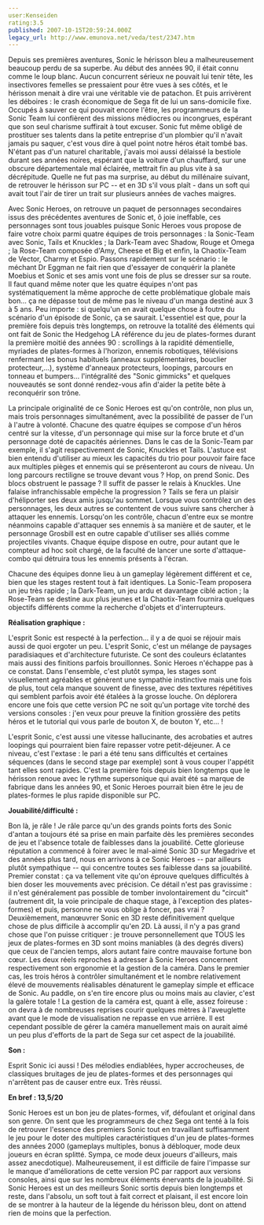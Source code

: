 ```yaml
---
user:Kenseiden
rating:3.5
published: 2007-10-15T20:59:24.000Z
legacy_url: http://www.emunova.net/veda/test/2347.htm
---
```

Depuis ses premières aventures, Sonic le hérisson bleu a malheureusement beaucoup perdu de sa superbe. Au début des années 90, il était connu comme le loup blanc. Aucun concurrent sérieux ne pouvait lui tenir tête, les insectivores femelles se pressaient pour être vues à ses côtés, et le hérisson menait à dire vrai une véritable vie de patachon. Et puis arrivèrent les déboires : le crash économique de Sega fit de lui un sans-domicile fixe. Occupés à sauver ce qui pouvait encore l'être, les programmeurs de la Sonic Team lui confièrent des missions médiocres ou incongrues, espérant que son seul charisme suffirait à tout excuser. Sonic fut même obligé de prostituer ses talents dans la petite entreprise d'un plombier qu'il n'avait jamais pu saquer, c'est vous dire à quel point notre héros était tombé bas. N'étant pas d'un naturel charitable, j'avais moi aussi délaissé la bestiole durant ses années noires, espérant que la voiture d'un chauffard, sur une obscure départementale mal éclairée, mettrait fin au plus vite à sa décrépitude. Quelle ne fut pas ma surprise, au début du millénaire suivant, de retrouver le hérisson sur PC -- et en 3D s'il vous plaît - dans un soft qui avait tout l'air de tirer un trait sur plusieurs années de vaches maigres.  

  

Avec Sonic Heroes, on retrouve un paquet de personnages secondaires issus des précédentes aventures de Sonic et, ô joie ineffable, ces personnages sont tous jouables puisque Sonic Heroes vous propose de faire votre choix parmi quatre équipes de trois personnages : la Sonic-Team avec Sonic, Tails et Knuckles ; la Dark-Team avec Shadow, Rouge et Omega ; la Rose-Team composée d'Amy, Cheese et Big et enfin, la Chaotix-Team de Vector, Charmy et Espio. Passons rapidement sur le scénario : le méchant Dr Eggman ne fait rien que d'essayer de conquérir la planète Moebius et Sonic et ses amis vont une fois de plus se dresser sur sa route. Il faut quand même noter que les quatre équipes n'ont pas systématiquement la même approche de cette problématique globale mais bon... ça ne dépasse tout de même pas le niveau d'un manga destiné aux 3 à 5 ans. Peu importe : si quelqu'un en avait quelque chose à foutre du scénario d'un épisode de Sonic, ça se saurait. L'essentiel est que, pour la première fois depuis très longtemps, on retrouve la totalité des éléments qui ont fait de Sonic the Hedgehog LA référence du jeu de plates-formes durant la première moitié des années 90 : scrollings à la rapidité démentielle, myriades de plates-formes à l'horizon, ennemis robotiques, télévisions renfermant les bonus habituels (anneaux supplémentaires, bouclier protecteur,...), système d'anneaux protecteurs, loopings, parcours en tonneau et bumpers... l'intégralité des "Sonic gimmicks" et quelques nouveautés se sont donné rendez-vous afin d'aider la petite bête à reconquérir son trône.  

  

La principale originalité de ce Sonic Heroes est qu'on contrôle, non plus un, mais trois personnages simultanément, avec la possibilité de passer de l'un à l'autre à volonté. Chacune des quatre équipes se compose d'un héros centré sur la vitesse, d'un personnage qui mise sur la force brute et d'un personnage doté de capacités aériennes. Dans le cas de la Sonic-Team par exemple, il s'agit respectivement de Sonic, Knuckles et Tails. L'astuce est bien entendu d'utiliser au mieux les capacités du trio pour pouvoir faire face aux multiples pièges et ennemis qui se présenteront au cours de niveau. Un long parcours rectiligne se trouve devant vous ? Hop, on prend Sonic. Des blocs obstruent le passage ? Il suffit de passer le relais à Knuckles. Une falaise infranchissable empêche la progression ? Tails se fera un plaisir d'héliporter ses deux amis jusqu'au sommet. Lorsque vous contrôlez un des personnages, les deux autres se contentent de vous suivre sans chercher à attaquer les ennemis. Lorsqu'on les contrôle, chacun d'entre eux se montre néanmoins capable d'attaquer ses ennemis à sa manière et de sauter, et le personnage Grosbill est en outre capable d'utiliser ses alliés comme projectiles vivants. Chaque équipe dispose en outre, pour autant que le compteur ad hoc soit chargé, de la faculté de lancer une sorte d'attaque-combo qui détruira tous les ennemis présents à l'écran.  

  

Chacune des équipes donne lieu à un gameplay légèrement différent et ce, bien que les stages restent tout à fait identiques. La Sonic-Team proposera un jeu très rapide ; la Dark-Team, un jeu ardu et davantage ciblé action ; la Rose-Team se destine aux plus jeunes et la Chaotix-Team fournira quelques objectifs différents comme la recherche d'objets et d'interrupteurs.  

  

**Réalisation graphique :**   

L'esprit Sonic est respecté à la perfection... il y a de quoi se réjouir mais aussi de quoi ergoter un peu. L'esprit Sonic, c'est un mélange de paysages paradisiaques et d'architecture futuriste. Ce sont des couleurs éclatantes mais aussi des finitions parfois brouillonnes. Sonic Heroes n'échappe pas à ce constat. Dans l'ensemble, c'est plutôt sympa, les stages sont visuellement agréables et génèrent une sympathie instinctive mais une fois de plus, tout cela manque souvent de finesse, avec des textures répétitives qui semblent parfois avoir été étalées à la grosse louche. On déplorera encore une fois que cette version PC ne soit qu'un portage vite torché des versions consoles : j'en veux pour preuve la finition grossière des petits héros et le tutorial qui vous parle de bouton X, de bouton Y, etc... !  

L'esprit Sonic, c'est aussi une vitesse hallucinante, des acrobaties et autres loopings qui pourraient bien faire repasser votre petit-déjeuner. A ce niveau, c'est l'extase : le pari a été tenu sans difficultés et certaines séquences (dans le second stage par exemple) sont à vous couper l'appétit tant elles sont rapides. C'est la première fois depuis bien longtemps que le hérisson renoue avec le rythme supersonique qui avait été sa marque de fabrique dans les années 90, et Sonic Heroes pourrait bien être le jeu de plates-formes le plus rapide disponible sur PC.  

  

**Jouabilité/difficulté :**   

Bon là, je râle ! Je râle parce qu'un des grands points forts des Sonic d'antan a toujours été sa prise en main parfaite dès les premières secondes de jeu et l'absence totale de faiblesses dans la jouabilité. Cette glorieuse réputation a commencé à foirer avec le mal-aimé Sonic 3D sur Megadrive et des années plus tard, nous en arrivons à ce Sonic Heroes -- par ailleurs plutôt sympathique -- qui concentre toutes ses faiblesse dans sa jouabilité. Premier constat : ça va tellement vite qu'on éprouve quelques difficultés à bien doser les mouvements avec précision. Ce détail n'est pas gravissime : il n'est généralement pas possible de tomber involontairement du "circuit" (autrement dit, la voie principale de chaque stage, à l'exception des plates-formes) et puis, personne ne vous oblige à foncer, pas vrai ? Deuxièmement, manœuvrer Sonic en 3D reste définitivement quelque chose de plus difficile à accomplir qu'en 2D. Là aussi, il n'y a pas grand chose que l'on puisse critiquer : je trouve personnellement que TOUS les jeux de plates-formes en 3D sont moins maniables (à des degrés divers) que ceux de l'ancien temps, alors autant faire contre mauvaise fortune bon cœur. Les deux réels reproches à adresser à Sonic Heroes concernent respectivement son ergonomie et la gestion de la caméra. Dans le premier cas, les trois héros à contrôler simultanément et le nombre relativement élevé de mouvements réalisables dénaturent le gameplay simple et efficace de Sonic. Au paddle, on s'en tire encore plus ou moins mais au clavier, c'est la galère totale ! La gestion de la caméra est, quant à elle, assez foireuse : on devra à de nombreuses reprises courir quelques mètres à l'aveuglette avant que le mode de visualisation ne repasse en vue arrière. Il est cependant possible de gérer la caméra manuellement mais on aurait aimé un peu plus d'efforts de la part de Sega sur cet aspect de la jouabilité.  

  

**Son :**  

Esprit Sonic ici aussi ! Des mélodies endiablées, hyper accrocheuses, de classiques bruitages de jeu de plates-formes et des personnages qui n'arrêtent pas de causer entre eux. Très réussi.  

  

**En bref : 13,5/20**   

Sonic Heroes est un bon jeu de plates-formes, vif, défoulant et original dans son genre. On sent que les programmeurs de chez Sega ont tenté à la fois de retrouver l'essence des premiers Sonic tout en travaillant suffisamment le jeu pour le doter des multiples caractéristiques d'un jeu de plates-formes des années 2000 (gameplays multiples, bonus à débloquer, mode deux joueurs en écran splitté. Sympa, ce mode deux joueurs d'ailleurs, mais assez anecdotique). Malheureusement, il est difficile de faire l'impasse sur le manque d'améliorations de cette version PC par rapport aux versions consoles, ainsi que sur les nombreux éléments énervants de la jouabilité. Si Sonic Heroes est un des meilleurs Sonic sortis depuis bien longtemps et reste, dans l'absolu, un soft tout à fait correct et plaisant, il est encore loin de se montrer à la hauteur de la légende du hérisson bleu, dont on attend rien de moins que la perfection.